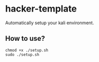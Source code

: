 # hacker-template
Automatically setup your kali environment.


## How to use?
```
chmod +x ./setup.sh
sudo ./setup.sh
```